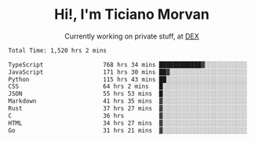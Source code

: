 <h1 align="center">Hi!, I'm Ticiano Morvan</h1>
<p align="center">Currently working on private stuff, at <a href="https://getdex.ai" target="_blank">DEX</a></p>

<!--START_SECTION:waka-->

```txt
Total Time: 1,520 hrs 2 mins

TypeScript                 768 hrs 34 mins ████████████▓░░░░░░░░░░░░   50.56 %
JavaScript                 171 hrs 30 mins ██▓░░░░░░░░░░░░░░░░░░░░░░   11.28 %
Python                     115 hrs 43 mins ██░░░░░░░░░░░░░░░░░░░░░░░   07.61 %
CSS                        64 hrs 2 mins   █░░░░░░░░░░░░░░░░░░░░░░░░   04.21 %
JSON                       55 hrs 53 mins  █░░░░░░░░░░░░░░░░░░░░░░░░   03.68 %
Markdown                   41 hrs 35 mins  ▓░░░░░░░░░░░░░░░░░░░░░░░░   02.74 %
Rust                       37 hrs 27 mins  ▓░░░░░░░░░░░░░░░░░░░░░░░░   02.46 %
C                          36 hrs          ▓░░░░░░░░░░░░░░░░░░░░░░░░   02.37 %
HTML                       34 hrs 27 mins  ▓░░░░░░░░░░░░░░░░░░░░░░░░   02.27 %
Go                         31 hrs 21 mins  ▓░░░░░░░░░░░░░░░░░░░░░░░░   02.06 %
```

<!--END_SECTION:waka-->
